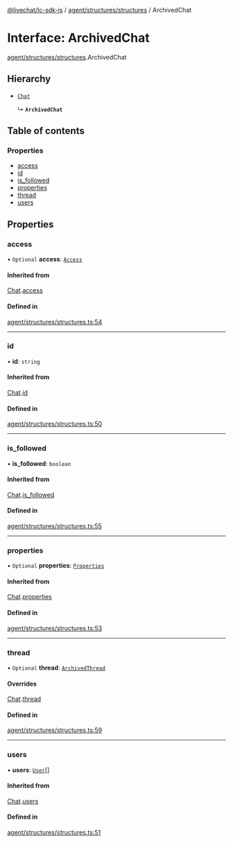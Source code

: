[@livechat/lc-sdk-js](../README.md) / [agent/structures/structures](../modules/agent_structures_structures.md) / ArchivedChat

# Interface: ArchivedChat

[agent/structures/structures](../modules/agent_structures_structures.md).ArchivedChat

## Hierarchy

- [`Chat`](agent_structures_structures.Chat.md)

  ↳ **`ArchivedChat`**

## Table of contents

### Properties

- [access](agent_structures_structures.ArchivedChat.md#access)
- [id](agent_structures_structures.ArchivedChat.md#id)
- [is\_followed](agent_structures_structures.ArchivedChat.md#is_followed)
- [properties](agent_structures_structures.ArchivedChat.md#properties)
- [thread](agent_structures_structures.ArchivedChat.md#thread)
- [users](agent_structures_structures.ArchivedChat.md#users)

## Properties

### access

• `Optional` **access**: [`Access`](agent_structures_structures.Access.md)

#### Inherited from

[Chat](agent_structures_structures.Chat.md).[access](agent_structures_structures.Chat.md#access)

#### Defined in

[agent/structures/structures.ts:54](https://github.com/livechat/lc-sdk-js/blob/c7b3817/src/agent/structures/structures.ts#L54)

___

### id

• **id**: `string`

#### Inherited from

[Chat](agent_structures_structures.Chat.md).[id](agent_structures_structures.Chat.md#id)

#### Defined in

[agent/structures/structures.ts:50](https://github.com/livechat/lc-sdk-js/blob/c7b3817/src/agent/structures/structures.ts#L50)

___

### is\_followed

• **is\_followed**: `boolean`

#### Inherited from

[Chat](agent_structures_structures.Chat.md).[is_followed](agent_structures_structures.Chat.md#is_followed)

#### Defined in

[agent/structures/structures.ts:55](https://github.com/livechat/lc-sdk-js/blob/c7b3817/src/agent/structures/structures.ts#L55)

___

### properties

• `Optional` **properties**: [`Properties`](agent_structures_structures.Properties.md)

#### Inherited from

[Chat](agent_structures_structures.Chat.md).[properties](agent_structures_structures.Chat.md#properties)

#### Defined in

[agent/structures/structures.ts:53](https://github.com/livechat/lc-sdk-js/blob/c7b3817/src/agent/structures/structures.ts#L53)

___

### thread

• `Optional` **thread**: [`ArchivedThread`](agent_structures_structures.ArchivedThread.md)

#### Overrides

[Chat](agent_structures_structures.Chat.md).[thread](agent_structures_structures.Chat.md#thread)

#### Defined in

[agent/structures/structures.ts:59](https://github.com/livechat/lc-sdk-js/blob/c7b3817/src/agent/structures/structures.ts#L59)

___

### users

• **users**: [`User`](../modules/agent_structures_users.md#user)[]

#### Inherited from

[Chat](agent_structures_structures.Chat.md).[users](agent_structures_structures.Chat.md#users)

#### Defined in

[agent/structures/structures.ts:51](https://github.com/livechat/lc-sdk-js/blob/c7b3817/src/agent/structures/structures.ts#L51)
